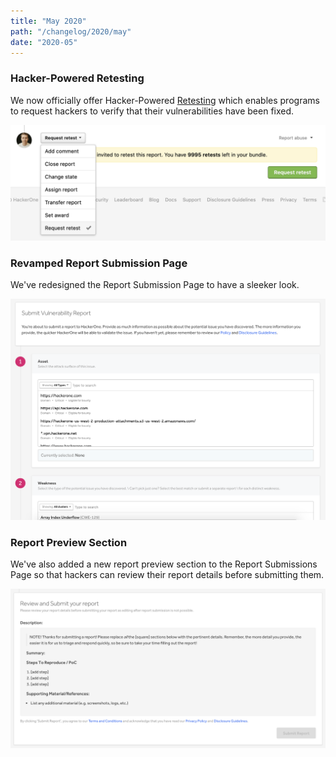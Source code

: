 ```yaml
---
title: "May 2020"
path: "/changelog/2020/may"
date: "2020-05"
---
```


### Hacker-Powered Retesting
We now officially offer Hacker-Powered [Retesting](/programs/retesting.html) which enables programs to request hackers to verify that their vulnerabilities have been fixed.

![retesting](./images/may_2020_retesting.png) 

### Revamped Report Submission Page  
We've redesigned the Report Submission Page to have a sleeker look.

![submit report redesign](./images/may_2020_submit_report_revamp.png)

### Report Preview Section
We've also added a new report preview section to the Report Submissions Page so that hackers can review their report details before submitting them.

![submit report preview section](./images/may_2020_submit_report_preview.png)
